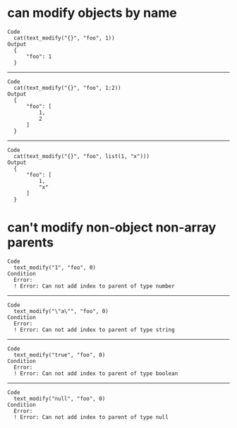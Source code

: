 # can modify objects by name

    Code
      cat(text_modify("{}", "foo", 1))
    Output
      {
          "foo": 1
      }

---

    Code
      cat(text_modify("{}", "foo", 1:2))
    Output
      {
          "foo": [
              1,
              2
          ]
      }

---

    Code
      cat(text_modify("{}", "foo", list(1, "x")))
    Output
      {
          "foo": [
              1,
              "x"
          ]
      }

# can't modify non-object non-array parents

    Code
      text_modify("1", "foo", 0)
    Condition
      Error:
      ! Error: Can not add index to parent of type number

---

    Code
      text_modify("\"a\"", "foo", 0)
    Condition
      Error:
      ! Error: Can not add index to parent of type string

---

    Code
      text_modify("true", "foo", 0)
    Condition
      Error:
      ! Error: Can not add index to parent of type boolean

---

    Code
      text_modify("null", "foo", 0)
    Condition
      Error:
      ! Error: Can not add index to parent of type null


